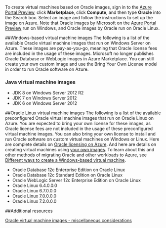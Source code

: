 


To create virtual machines based on Oracle images, sign in to the [Azure Portal Preview](https://portal.azure.cn/), click **Marketplace**, click **Compute**, and then type **Oracle** into the Search box. Select an image and follow the instructions to set up the image on Azure. Note that Oracle images by Microsoft on the [Azure Portal Preview](https://portal.azure.cn/) run on Windows, and Oracle images by Oracle run on Oracle Linux.

##Windows-based virtual machine images
The following is a list of the available Oracle virtual machine images that run on Windows Server on Azure. These images are pay-as-you-go, meaning that Oracle license fees are included in the usage of these images. Microsoft no longer publishes Oracle Database or WebLogic images in Azure Marketplace.  You can still create your own custom image and use the Bring Your Own License model in order to run Oracle software on Azure. 

### Java virtual machine images
-	JDK 8 on Windows Server 2012 R2
-	JDK 7 on Windows Server 2012
-	JDK 6 on Windows Server 2012

##Oracle Linux virtual machine images
The following is a list of the available preconfigured Oracle virtual machine images that run on Oracle Linux on Azure. You are expected to bring your own license for these images, as Oracle license fees are not included in the usage of these preconfigured virtual machine images. You can also bring your own license to install and run Oracle software on custom virtual machines on Windows or Linux. Here are complete details on [Oracle licensing on Azure](http://www.oracle.com/technetwork/topics/cloud/faq-1963009.html#support). And here are details on creating virtual machines using [your own images](/documentation/articles/virtual-machines-windows-classic-createupload-vhd/). To learn about this and other methods of migrating Oracle and other workloads to Azure, see [Different ways to create a Windows-based virtual machine](/documentation/articles/virtual-machines-windows-creation-choices/).

- Oracle Database 12c Enterprise Edition on Oracle Linux
- Oracle Database 12c Standard Edition on Oracle Linux
- Oracle WebLogic Server 12c Enterprise Edition on Oracle Linux
- Oracle Linux 6.4.0.0.0
- Oracle Linux 6.7.0.0.0
- Oracle Linux 7.0.0.0.0
- Oracle Linux 7.2.0.0.0

##Additional resources

[Oracle virtual machine images - miscellaneous considerations](#miscellaneous-considerations-for-oracle-virtual-machine-images-new-article)
